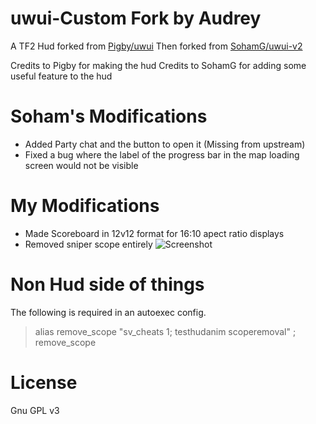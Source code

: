 uwui-Custom Fork by Audrey
==========

A TF2 Hud forked from [Pigby/uwui](https://github.com/Pigby/uwui)
Then forked from [SohamG/uwui-v2](https://github.com/SohamG/uwui-v2)

Credits to Pigby for making the hud
Credits to SohamG for adding some useful feature to the hud

Soham's Modifications
========
- Added Party chat and the button to open it (Missing from upstream)
- Fixed a bug where the label of the progress bar in the map loading screen would not be visible

My Modifications
========
- Made Scoreboard in 12v12 format for 16:10 apect ratio displays
- Removed sniper scope entirely
![Screenshot](https://user-images.githubusercontent.com/34928493/54888124-4acc9e80-4e68-11e9-8835-fc6d8f648292.png "Screenshot")

Non Hud side of things
========
The following is required in an autoexec config.
>alias remove_scope "sv_cheats 1; testhudanim scoperemoval" ; remove_scope

License
========
Gnu GPL v3
